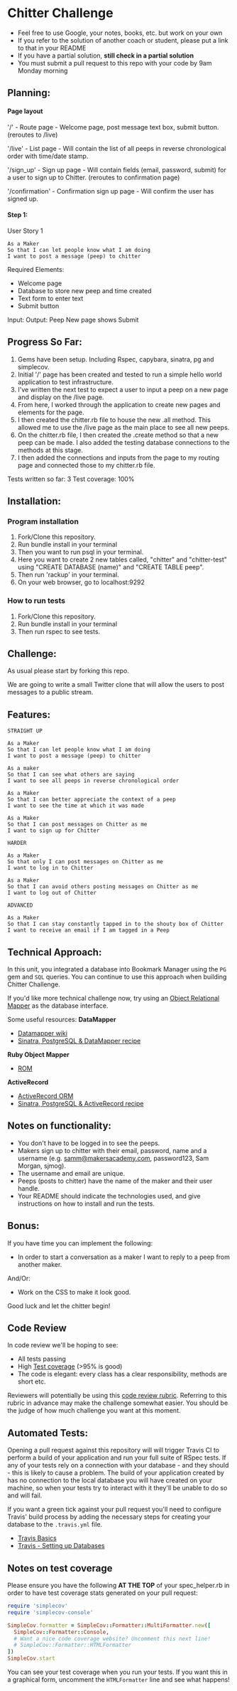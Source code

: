 Chitter Challenge
=================

* Feel free to use Google, your notes, books, etc. but work on your own
* If you refer to the solution of another coach or student, please put a link to that in your README
* If you have a partial solution, **still check in a partial solution**
* You must submit a pull request to this repo with your code by 9am Monday morning

Planning:
-------
#### Page layout

'/' - Route page - Welcome page, post message text box, submit button. (reroutes to /live)

'/live' - List page - Will contain the list of all peeps in reverse chronological order with time/date stamp.

'/sign_up' - Sign up page - Will contain fields (email, password, submit) for a user to sign up to Chitter. (reroutes to confirmation page)

'/confirmation' - Confirmation sign up page - Will confirm the user has signed up.

#### Step 1:

User Story 1

```
As a Maker
So that I can let people know what I am doing  
I want to post a message (peep) to chitter
```

Required Elements:
- Welcome page
- Database to store new peep and time created
- Text form to enter text
- Submit button

Input:      Output:
Peep        New page shows 
Submit

Progress So Far:
-------

1. Gems have been setup. Including Rspec, capybara, sinatra, pg and simplecov.
2. Initial '/' page has been created and tested to run a simple hello world application to test infrastructure.
3. I've written the next test to expect a user to input a peep on a new page and display on the /live page.
4. From here, I worked through the application to create new pages and elements for the page.
5. I then created the chitter.rb file to house the new .all method. This allowed me to use the /live page as the main place to see all new peeps.
6. On the chitter.rb file, I then created the .create method so that a new peep can be made. I also added the testing database connections to the methods at this stage.
7. I then added the connections and inputs from the page to my routing page and connected those to my chitter.rb file.

Tests written so far: 3
Test coverage: 100%

Installation:
-------

### Program installation

1. Fork/Clone this repository.
2. Run bundle install in your terminal
3. Then you want to run psql in your terminal.
4. Here you want to create 2 new tables called, "chitter" and "chitter-test" using "CREATE DATABASE (name)" and "CREATE TABLE peep".
5. Then run 'rackup' in your terminal.
6. On your web browser, go to localhost:9292

### How to run tests

1. Fork/Clone this repository.
2. Run bundle install in your terminal
3. Then run rspec to see tests.


Challenge:
-------

As usual please start by forking this repo.

We are going to write a small Twitter clone that will allow the users to post messages to a public stream.

Features:
-------

```
STRAIGHT UP

As a Maker
So that I can let people know what I am doing  
I want to post a message (peep) to chitter

As a maker
So that I can see what others are saying  
I want to see all peeps in reverse chronological order

As a Maker
So that I can better appreciate the context of a peep
I want to see the time at which it was made

As a Maker
So that I can post messages on Chitter as me
I want to sign up for Chitter

HARDER

As a Maker
So that only I can post messages on Chitter as me
I want to log in to Chitter

As a Maker
So that I can avoid others posting messages on Chitter as me
I want to log out of Chitter

ADVANCED

As a Maker
So that I can stay constantly tapped in to the shouty box of Chitter
I want to receive an email if I am tagged in a Peep
```

Technical Approach:
-----

In this unit, you integrated a database into Bookmark Manager using the `PG` gem and `SQL` queries. You can continue to use this approach when building Chitter Challenge.

If you'd like more technical challenge now, try using an [Object Relational Mapper](https://en.wikipedia.org/wiki/Object-relational_mapping) as the database interface.

Some useful resources:
**DataMapper**
- [Datamapper wiki](https://en.wikipedia.org/wiki/DataMapper)
- [Sinatra, PostgreSQL & DataMapper recipe](https://github.com/sinatra/sinatra-recipes/blob/master/databases/postgresql-datamapper.md)

**Ruby Object Mapper**
- [ROM](https://rom-rb.org/)

**ActiveRecord**
- [ActiveRecord ORM](https://guides.rubyonrails.org/active_record_basics.html)
- [Sinatra, PostgreSQL & ActiveRecord recipe](http://recipes.sinatrarb.com/p/databases/postgresql-activerecord?#article)

Notes on functionality:
------

* You don't have to be logged in to see the peeps.
* Makers sign up to chitter with their email, password, name and a username (e.g. samm@makersacademy.com, password123, Sam Morgan, sjmog).
* The username and email are unique.
* Peeps (posts to chitter) have the name of the maker and their user handle.
* Your README should indicate the technologies used, and give instructions on how to install and run the tests.

Bonus:
-----

If you have time you can implement the following:

* In order to start a conversation as a maker I want to reply to a peep from another maker.

And/Or:

* Work on the CSS to make it look good.

Good luck and let the chitter begin!

Code Review
-----------

In code review we'll be hoping to see:

* All tests passing
* High [Test coverage](https://github.com/makersacademy/course/blob/main/pills/test_coverage.md) (>95% is good)
* The code is elegant: every class has a clear responsibility, methods are short etc.

Reviewers will potentially be using this [code review rubric](docs/review.md).  Referring to this rubric in advance may make the challenge somewhat easier.  You should be the judge of how much challenge you want at this moment.

Automated Tests:
-----

Opening a pull request against this repository will will trigger Travis CI to perform a build of your application and run your full suite of RSpec tests. If any of your tests rely on a connection with your database - and they should - this is likely to cause a problem. The build of your application created by has no connection to the local database you will have created on your machine, so when your tests try to interact with it they'll be unable to do so and will fail.

If you want a green tick against your pull request you'll need to configure Travis' build process by adding the necessary steps for creating your database to the `.travis.yml` file.

- [Travis Basics](https://docs.travis-ci.com/user/tutorial/)
- [Travis - Setting up Databases](https://docs.travis-ci.com/user/database-setup/)

Notes on test coverage
----------------------

Please ensure you have the following **AT THE TOP** of your spec_helper.rb in order to have test coverage stats generated
on your pull request:

```ruby
require 'simplecov'
require 'simplecov-console'

SimpleCov.formatter = SimpleCov::Formatter::MultiFormatter.new([
  SimpleCov::Formatter::Console,
  # Want a nice code coverage website? Uncomment this next line!
  # SimpleCov::Formatter::HTMLFormatter
])
SimpleCov.start
```

You can see your test coverage when you run your tests. If you want this in a graphical form, uncomment the `HTMLFormatter` line and see what happens!
